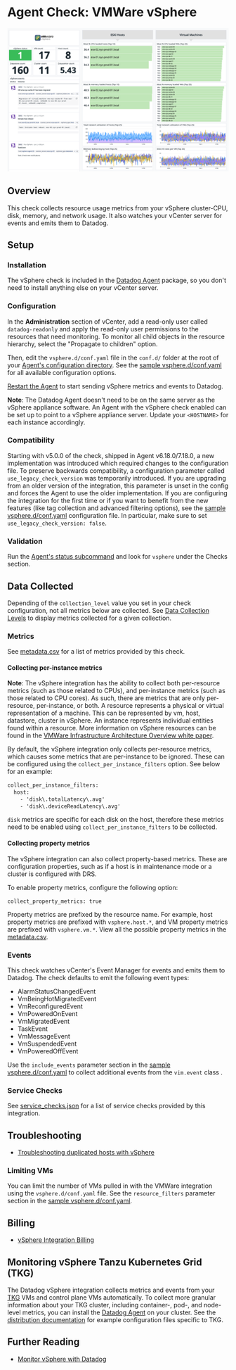 # Agent Check: VMWare vSphere

![Vsphere Graph][1]

## Overview

This check collects resource usage metrics from your vSphere cluster-CPU, disk, memory, and network usage. It also watches your vCenter server for events and emits them to Datadog.

## Setup

### Installation

The vSphere check is included in the [Datadog Agent][2] package, so you don't need to install anything else on your vCenter server.

### Configuration

In the **Administration** section of vCenter, add a read-only user called `datadog-readonly` and apply the read-only user permissions to the resources that need monitoring. To monitor all child objects in the resource hierarchy, select the "Propagate to children" option. 

Then, edit the `vsphere.d/conf.yaml` file in the `conf.d/` folder at the root of your [Agent's configuration directory][3]. See the [sample vsphere.d/conf.yaml][4] for all available configuration options.

[Restart the Agent][5] to start sending vSphere metrics and events to Datadog.

**Note**: The Datadog Agent doesn't need to be on the same server as the vSphere appliance software. An Agent with the vSphere check enabled can be set up to point to a vSphere appliance server. Update your `<HOSTNAME>` for each instance accordingly.

### Compatibility

Starting with v5.0.0 of the check, shipped in Agent v6.18.0/7.18.0, a new implementation was introduced which required changes to the configuration file. To preserve backwards compatibility, a configuration parameter called `use_legacy_check_version` was temporarily introduced.
If you are upgrading from an older version of the integration, this parameter is unset in the config and forces the Agent to use the older implementation.
If you are configuring the integration for the first time or if you want to benefit from the new features (like tag collection and advanced filtering options), see the [sample vsphere.d/conf.yaml][4] configuration file. In particular, make sure to set `use_legacy_check_version: false`.

### Validation

Run the [Agent's status subcommand][6] and look for `vsphere` under the Checks section.

## Data Collected

Depending of the `collection_level` value you set in your check configuration, not all metrics below are collected. See [Data Collection Levels][9] to display metrics collected for a given collection.

### Metrics

See [metadata.csv][10] for a list of metrics provided by this check.

#### Collecting per-instance metrics

**Note**: The vSphere integration has the ability to collect both per-resource metrics (such as those related to CPUs), and per-instance metrics (such as those related to CPU cores). As such, there are metrics that are only per-resource, per-instance, or both. 
A resource represents a physical or virtual representation of a machine. This can be represented by vm, host, datastore, cluster in vSphere.
An instance represents individual entities found within a resource. More information on vSphere resources can be found in the [VMWare Infrastructure Architecture Overview white paper][11].

By default, the vSphere integration only collects per-resource metrics, which causes some metrics that are per-instance to be ignored. These can be configured using the `collect_per_instance_filters` option. See below for an example:

```
collect_per_instance_filters:
  host:
    - 'disk\.totalLatency\.avg'
    - 'disk\.deviceReadLatency\.avg'
```

`disk` metrics are specific for each disk on the host, therefore these metrics need to be enabled using `collect_per_instance_filters` to be collected.

#### Collecting property metrics

The vSphere integration can also collect property-based metrics. These are configuration properties, such as if a host is in maintenance mode or a cluster is configured with DRS.

To enable property metrics, configure the following option:
```
collect_property_metrics: true
```

Property metrics are prefixed by the resource name. For example, host property metrics are prefixed with `vsphere.host.*`, and VM property metrics are prefixed with `vsphere.vm.*`. View all the possible property metrics in the [metadata.csv][10].


### Events

This check watches vCenter's Event Manager for events and emits them to Datadog. The check defaults to emit the following event types:

- AlarmStatusChangedEvent
- VmBeingHotMigratedEvent
- VmReconfiguredEvent
- VmPoweredOnEvent
- VmMigratedEvent
- TaskEvent
- VmMessageEvent
- VmSuspendedEvent
- VmPoweredOffEvent

Use the `include_events` parameter section in the [sample vsphere.d/conf.yaml][4] to collect additional events from the `vim.event` class .

### Service Checks

See [service_checks.json][12] for a list of service checks provided by this integration.

## Troubleshooting

- [Troubleshooting duplicated hosts with vSphere][8]

### Limiting VMs

You can limit the number of VMs pulled in with the VMWare integration using the `vsphere.d/conf.yaml` file. See the `resource_filters` parameter section in the [sample vsphere.d/conf.yaml][4].

## Billing

- [vSphere Integration Billing][17]

## Monitoring vSphere Tanzu Kubernetes Grid (TKG)

The Datadog vSphere integration collects metrics and events from your [TKG][13] VMs and control plane VMs automatically. To collect more granular information about your TKG cluster, including container-, pod-, and node-level metrics, you can install the [Datadog Agent][14] on your cluster. See the [distribution documentation][15] for example configuration files specific to TKG.

## Further Reading

- [Monitor vSphere with Datadog][16]


[1]: https://raw.githubusercontent.com/DataDog/integrations-core/master/vsphere/images/vsphere_graph.png
[2]: /account/settings/agent/latest
[3]: https://docs.datadoghq.com/agent/guide/agent-configuration-files/#agent-configuration-directory
[4]: https://github.com/DataDog/integrations-core/blob/master/vsphere/datadog_checks/vsphere/data/conf.yaml.example
[5]: https://docs.datadoghq.com/agent/guide/agent-commands/#start-stop-and-restart-the-agent
[6]: https://docs.datadoghq.com/agent/guide/agent-commands/#agent-status-and-information
[8]: https://docs.datadoghq.com/integrations/faq/troubleshooting-duplicated-hosts-with-vsphere/
[9]: https://docs.vmware.com/en/VMware-vSphere/7.0/com.vmware.vsphere.monitoring.doc/GUID-25800DE4-68E5-41CC-82D9-8811E27924BC.html
[10]: https://github.com/DataDog/integrations-core/blob/master/vsphere/metadata.csv
[11]: https://www.vmware.com/pdf/vi_architecture_wp.pdf
[12]: https://github.com/DataDog/integrations-core/blob/master/vsphere/assets/service_checks.json
[13]: https://tanzu.vmware.com/kubernetes-grid
[14]: https://docs.datadoghq.com/containers/kubernetes/installation/?tab=operator
[15]: https://docs.datadoghq.com/containers/kubernetes/distributions/?tab=operator#TKG
[16]: https://www.datadoghq.com/blog/unified-vsphere-app-monitoring-datadog/#auto-discovery-across-vm-and-app-layers
[17]: https://docs.datadoghq.com/account_management/billing/vsphere
